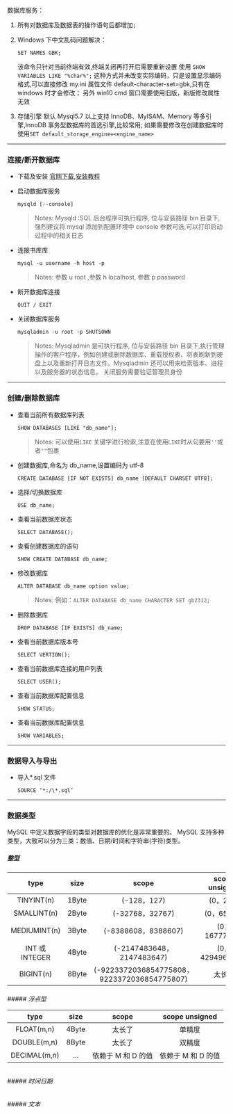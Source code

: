数据库服务：

1. 所有对数据库及数据表的操作语句后都增加`;`
2. Windows 下中文乱码问题解决：

   ```mysql
   SET NAMES GBK;
   ```

   该命令只针对当前终端有效,终端关闭再打开后需要重新设置
   使用 `SHOW VARIABLES LIKE "%char%";`
   这种方式并未改变实际编码，只是设置显示编码格式,可以直接修改 my.ini 属性文件 default-character-set=gbk,只有在 windows 时才会修改；
   另外 win10 cmd 窗口需要使用旧版，新版修改属性无效

3. 存储引擎
   默认 Mysql5.7 以上支持 InnoDB、MyISAM、Memory 等多引擎,InnoDB 事务型数据库的首选引擎,比较常用;
   如果需要修改在创建数据库时使用`SET default_storage_engine=<engine_name>`

---

### 连接/断开数据库

- 下载及安装
  [官网下载](https://dev.mysql.com/downloads/mysql/),[安装教程](http://c.biancheng.net/view/2376.html)

- 启动数据库服务

  ```mysql
  mysqld [--console]
  ```

  > Notes:
  > Mysqld :SQL 后台程序可执行程序, 位与安装路径 bin 目录下,强烈建议将 mysql 添加到配置环境中
  > console 参数可选,可以打印启动过程中的相关日志

- 连接书库库

  ```mysql
  mysql -u username -h host -p
  ```

  > Notes:
  > 参数 u root ,参数 h localhost, 参数 p password

- 断开数据库连接

  ```mysql
  QUIT / EXIT

  ```

- 关闭数据库服务

  ```mysql
  mysqladmin -u root -p SHUTSOWN
  ```

  > Notes:
  > Mysqladmin 是可执行程序, 位与安装路径 bin 目录下,执行管理操作的客户程序，例如创建或删除数据库、重载授权表、将表刷新到硬盘上以及重新打开日志文件。Mysqladmin 还可以用来检索版本、进程以及服务器的状态信息。
  > 关闭服务需要验证管理员身份

---

### 创建/删除数据库

- 查看当前所有数据库列表

  ```mysql
  SHOW DATABASES [LIKE "db_name"];
  ```

  > Notes:
  > 可以使用`LIKE` 关键字进行检索,注意在使用`LIKE`时从句要用`''`或者`""`包裹

- 创建数据库,命名为 db_name,设置编码为 utf-8

  ```mysql
  CREATE DATABASE [IF NOT EXISTS] db_name [DEFAULT CHARSET UTF8];
  ```

- 选择/切换数据库

  ```mysql
  USE db_name;
  ```

- 查看当前数据库状态

  ```mysql
  SELECT DATABASE();
  ```

- 查看创建数据库的语句

  ```mysql
  SHOW CREATE DATABASE db_name;
  ```

- 修改数据库

  ```mysql
  ALTER DATABASE db_name option value;
  ```

  > Notes:
  > 例如：`ALTER DATABASE db_name CHARACTER SET gb2312;`

- 删除数据库

  ```mysql
  DROP DATABASE [IF EXISTS] db_name;
  ```

- 查看当前数据库版本号

  ```mysql
  SELECT VERTION();
  ```

- 查看当前数据库连接的用户列表

  ```mysql
  SELECT USER();
  ```

- 查看当前数据库配置信息

  ```mysql
  SHOW STATUS;
  ```

- 查看当前数据库配置信息
  ```mysql
  SHOW VARIABLES;
  ```

---

### 数据导入与导出

- 导入\*.sql 文件
  ```mysql
  SOURCE ‘*:/\*.sql’
  ```

---

### 数据类型

MySQL 中定义数据字段的类型对数据库的优化是非常重要的。
MySQL 支持多种类型，大致可以分为三类：数值、日期/时间和字符串(字符)类型。

##### 整型

|      type      | size  |                    scope                    | scope unsigned  |
| :------------: | :---: | :-----------------------------------------: | :-------------: |
|   TINYINT(n)   | 1Byte |                 (-128，127)                 |    (0，255)     |
|  SMALLINT(n)   | 2Byte |               (-32768，32767)               |   (0，65535)    |
|  MEDIUMINT(n)  | 3Byte |             (-8388608，8388607)             |  (0，16777215)  |
| INT 或 INTEGER | 4Byte |          (-2147483648，2147483647)          | (0，4294967295) |
|   BIGINT(n)    | 8Byte | (-9223372036854775808，9223372036854775807) |     太长了      |

<h6/>
##### 浮点型

|     type     | size  |       scope        |   scope unsigned   |
| :----------: | :---: | :----------------: | :----------------: |
|  FLOAT(m,n)  | 4Byte |       太长了       |       单精度       |
| DOUBLE(m,n)  | 8Byte |       太长了       |       双精度       |
| DECIMAL(m,n) |  ...  | 依赖于 M 和 D 的值 | 依赖于 M 和 D 的值 |

<h6/>
##### 时间日期

<h6/>
##### 文本
